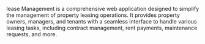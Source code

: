 lease Management is a comprehensive web application designed to simplify the management of property leasing operations. It provides property owners, managers, and tenants with a seamless interface to handle various leasing tasks, including contract management, rent payments, maintenance requests, and more.
